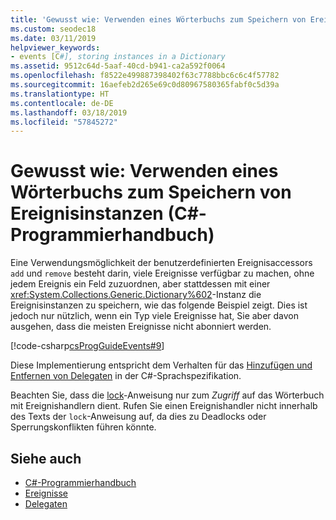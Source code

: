 ```yaml
---
title: 'Gewusst wie: Verwenden eines Wörterbuchs zum Speichern von Ereignisinstanzen (C#-Programmierhandbuch)'
ms.custom: seodec18
ms.date: 03/11/2019
helpviewer_keywords:
- events [C#], storing instances in a Dictionary
ms.assetid: 9512c64d-5aaf-40cd-b941-ca2a592f0064
ms.openlocfilehash: f8522e499887398402f63c7788bbc6c6c4f57782
ms.sourcegitcommit: 16aefeb2d265e69c0d80967580365fabf0c5d39a
ms.translationtype: HT
ms.contentlocale: de-DE
ms.lasthandoff: 03/18/2019
ms.locfileid: "57845272"
---
```

# <a name="how-to-use-a-dictionary-to-store-event-instances-c-programming-guide"></a>Gewusst wie: Verwenden eines Wörterbuchs zum Speichern von Ereignisinstanzen (C#-Programmierhandbuch)

Eine Verwendungsmöglichkeit der benutzerdefinierten Ereignisaccessors `add` und `remove` besteht darin, viele Ereignisse verfügbar zu machen, ohne jedem Ereignis ein Feld zuzuordnen, aber stattdessen mit einer <xref:System.Collections.Generic.Dictionary%602>-Instanz die Ereignisinstanzen zu speichern, wie das folgende Beispiel zeigt. Dies ist jedoch nur nützlich, wenn ein Typ viele Ereignisse hat, Sie aber davon ausgehen, dass die meisten Ereignisse nicht abonniert werden.

[!code-csharp[csProgGuideEvents#9](~/samples/snippets/csharp/VS_Snippets_VBCSharp/csProgGuideEvents/CS/Events.cs#9)]

Diese Implementierung entspricht dem Verhalten für das [Hinzufügen und Entfernen von Delegaten](~/_csharplang/spec/delegates.md#delegate-invocation) in der C#-Sprachspezifikation.

Beachten Sie, dass die [lock](../../language-reference/keywords/lock-statement.md)-Anweisung nur zum *Zugriff* auf das Wörterbuch mit Ereignishandlern dient. Rufen Sie einen Ereignishandler nicht innerhalb des Texts der `lock`-Anweisung auf, da dies zu Deadlocks oder Sperrungskonflikten führen könnte.

## <a name="see-also"></a>Siehe auch

- [C#-Programmierhandbuch](../../../csharp/programming-guide/index.md)
- [Ereignisse](../../../csharp/programming-guide/events/index.md)
- [Delegaten](../../../csharp/programming-guide/delegates/index.md)
